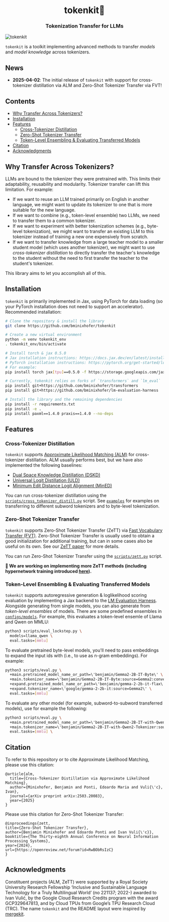 <h1 align="center">tokenkit🔁</h1>
<h3 align="center">Tokenization Transfer for LLMs</h3>

![tokenkit](https://github.com/user-attachments/assets/a5d5e9a4-3df4-4552-aabc-400dcba1786e)

`tokenkit` is a toolkit implementing advanced methods to transfer *models* and *model knowledge* across tokenizers.

## News

- __2025-04-02__: The initial release of `tokenkit` with support for cross-tokenizer distillation via ALM and Zero-Shot Tokenizer Transfer via FVT!

## Contents
- [Why Transfer Across Tokenizers?](#why-transfer-across-tokenizers)
- [Installation](#installation)
- [Features](#features)
    - [Cross-Tokenizer Distillation](#cross-tokenizer-distillation)
    - [Zero-Shot Tokenizer Transfer](#zero-shot-tokenizer-transfer)
    - [Token-Level Ensembling & Evaluating Transferred Models](#token-level-ensembling--evaluating-transferred-models)
- [Citation](#citation)
- [Acknowledgments](#acknowledgments)

## Why Transfer Across Tokenizers?

LLMs are bound to the tokenizer they were pretrained with. This limits their adaptability, reusability and modularity. Tokenizer transfer can lift this limitation. For example:
- If we want to reuse an LLM trained primarily on English in another language, we might want to update its tokenizer to one that is more suitable for the new language.
- If we want to combine (e.g., token-level ensemble) two LLMs, we need to transfer them to a common tokenizer.
- If we want to experiment with better tokenization schemes (e.g., byte-level tokenization), we might want to transfer an existing LLM to this tokenizer instead of training a new one expensively from scratch.
- If we want to transfer knowledge from a large teacher model to a smaller student model (which uses another tokenizer), we might want to use *cross-tokenizer distillation* to directly transfer the teacher's knowledge to the student without the need to first transfer the teacher to the student's tokenizer.

This library aims to let you accomplish all of this.

## Installation

`tokenkit` is primarily implemented in Jax, using PyTorch for data loading (so your PyTorch installation does not need to support an accelerator). Recommended installation:

```bash
# Clone the repository & install the library
git clone https://github.com/bminixhofer/tokenkit

# Create a new virtual environment
python -m venv tokenkit_env
. tokenkit_env/bin/activate

# Install torch & jax 0.5.0
# Jax installation instructions: https://docs.jax.dev/en/latest/installation.html#installation
# PyTorch installation instructions: https://pytorch.org/get-started/locally/
# For example:
pip install torch jax[tpu]==0.5.0 -f https://storage.googleapis.com/jax-releases/libtpu_releases.html

# Currently, tokenkit relies on forks of `transformers` and `lm_eval`
pip install git+https://github.com/bminixhofer/transformers
pip install git+https://github.com/bminixhofer/lm-evaluation-harness

# Install the library and the remaining dependencies
pip install -r requirements.txt
pip install -e .
pip install paxml==1.4.0 praxis==1.4.0 --no-deps
```

## Features

### Cross-Tokenizer Distillation

`tokenkit` supports [Approximate Likelihood Matching (ALM)](https://arxiv.org/abs/2503.20083) for cross-tokenizer distillation. ALM usually performs best, but we have also implemented the following baselines:

- [Dual Space Knowledge Distillation (DSKD)](https://arxiv.org/abs/2406.17328)
- [Universal Logit Distillation (ULD)](https://arxiv.org/abs/2402.12030)
- [Minimum Edit Distance Logit Alignment (MinED)](https://arxiv.org/abs/2401.10491)

You can run cross-tokenizer distillation using the [`scripts/cross_tokenizer_distill.py`](scripts/cross_tokenizer_distill.py) script. See [`examples`](examples) for examples on transferring to different subword tokenizers and to byte-level tokenization.

### Zero-Shot Tokenizer Transfer

`tokenkit` supports Zero-Shot Tokenizer Transfer (ZeTT) via [Fast Vocabulary Transfer (FVT)](https://aclanthology.org/2022.emnlp-industry.41). Zero-Shot Tokenizer Transfer is usually used to obtain a good initialization for additional training, but can in some cases also be useful on its own. See our [ZeTT paper](https://arxiv.org/abs/2405.07883) for more details.

You can run Zero-Shot Tokenizer Transfer using the [`scripts/zett.py`](scripts/zett.py) script.

**🚧 We are working on implementing more ZeTT methods (including hypernetwork training introduced [here](https://arxiv.org/abs/2405.07883)).**

### Token-Level Ensembling & Evaluating Transferred Models

`tokenkit` supports autoregressive generation & loglikelihood scoring evaluation by implementing a Jax backend to the [LM Evaluation Harness](https://github.com/EleutherAI/lm-evaluation-harness). Alongside generating from single models, you can also generate from *token-level ensembles* of models. There are some predefined ensembles in [`configs/models`](configs/models). For example, this evaluates a token-level ensemle of Llama and Qwen on MMLU: 

```bash
python3 scripts/eval_lockstep.py \
  models=llama_qwen \
  eval.tasks=[mmlu]
```

To evaluate pretrained byte-level models, you'll need to pass embeddings to expand the input ids with (i.e., to use as n-gram embeddings). For example:

```bash
python3 scripts/eval.py \
  +main.pretrained_model_name_or_path=\'benjamin/Gemma2-2B-IT-Byte\' \
  +main.tokenizer_name=\'benjamin/Gemma2-2B-IT-Byte:source=Gemma2:conversion=prebyteified\' \
  +expand.pretrained_model_name_or_path=\'benjamin/gemma-2-2b-it-flax\' \
  +expand.tokenizer_name=\'google/gemma-2-2b-it:source=Gemma2\' \
  eval.tasks=[mmlu]
```

To evaluate any other model (for example, subword-to-subword transferred models), use for example the following:

```bash
python3 scripts/eval.py \
  +main.pretrained_model_name_or_path=\'benjamin/Gemma2-2B-IT-with-Qwen2-Tokenizer\' \
  +main.tokenizer_name=\'benjamin/Gemma2-2B-IT-with-Qwen2-Tokenizer:source=Gemma2:conversion=prebyteified\' \
  eval.tasks=[mmlu] \
```

## Citation

To refer to this repository or to cite Approximate Likelihood Matching, please use this citation:

```
@article{alm,
  title={Cross-Tokenizer Distillation via Approximate Likelihood Matching},
  author={Minixhofer, Benjamin and Ponti, Edoardo Maria and Vuli{\'c}, Ivan},
  journal={arXiv preprint arXiv:2503.20083},
  year={2025}
}
```

Please use this citation for Zero-Shot Tokenizer Transfer:

```
@inproceedings{zett,
title={Zero-Shot Tokenizer Transfer},
author={Benjamin Minixhofer and Edoardo Ponti and Ivan Vuli{\'c}},
booktitle={The Thirty-eighth Annual Conference on Neural Information Processing Systems},
year={2024},
url={https://openreview.net/forum?id=RwBObRsIzC}
}
```

## Acknowledgments

Constituent projects (ALM, ZeTT) were supported by a Royal Society University Research Fellowship ‘Inclusive and Sustainable Language Technology for a Truly Multilingual World’ (no 221137; 2022-) awarded to Ivan Vulić, by the Google Cloud Research Credits program with the award GCP329647813, and by Cloud TPUs from Google’s TPU Research Cloud (TRC). The name `tokenkit` and the README layout were inspired by [mergekit](https://github.com/arcee-ai/mergekit).